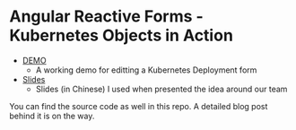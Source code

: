 # Angular Reactive Forms - Kubernetes Objects in Action

- [DEMO](https://alauda.github.io/k8s-form-in-action/demo/)
  - A working demo for editting a Kubernetes Deployment form
- [Slides](https://alauda.github.io/k8s-form-in-action/)
  - Slides (in Chinese) I used when presented the idea around our team

You can find the source code as well in this repo. A detailed blog post behind it is on the way.
